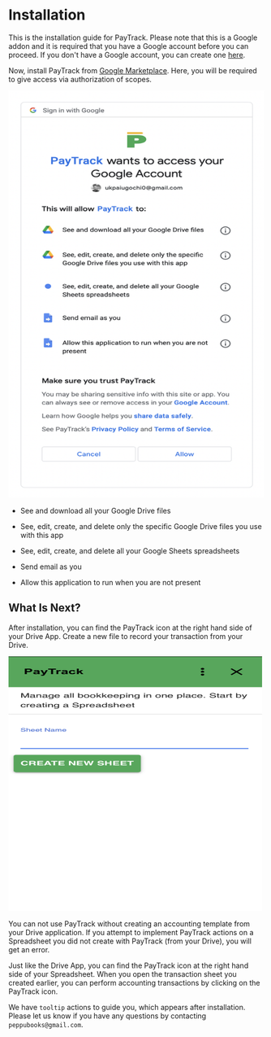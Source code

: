 # Installation

This is the installation guide for PayTrack. Please note that this is a Google addon and it is required that you have a Google account before you can proceed. If you don't have a Google account, you can create one [here]().

Now, install PayTrack from [Google Marketplace](https://workspace.google.com/marketplace/app/paytrack/913987535189). Here, you will be required to give access via authorization of scopes. 

<img src="Images/authorization.png"  width="700" height="800">

- See and download all your Google Drive files

- See, edit, create, and delete only the specific Google Drive files you use with this app

- See, edit, create, and delete all your Google Sheets spreadsheets

- Send email as you

- Allow this application to run when you are not present

## What Is Next?
After installation, you can find the PayTrack icon at the right hand side of your Drive App. Create a new file to record your transaction from your Drive.

<img src="Images/Drive-create.png"  width="500" height="500">

You can not use PayTrack without creating an accounting template from your Drive application. If you attempt to implement PayTrack actions on a Spreadsheet you did not create with PayTrack (from your Drive), you will get an error.

Just like the Drive App, you can find the PayTrack icon at the right hand side of your Spreadsheet. When you open the transaction sheet you created earlier, you can perform accounting transactions by clicking on the PayTrack icon.

We have `tooltip` actions to guide you, which appears after installation. Please let us know if you have any questions by contacting `peppubooks@gmail.com`.